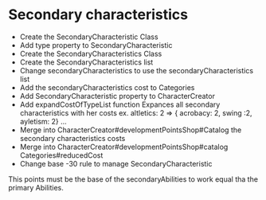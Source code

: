 # Secondary characteristics
* Create the SecondaryCharacteristic Class
* Add type property to SecondaryCharacteristic
* Create the SecondaryCharacteristics Class
* Create the SecondaryCharacteristics list
* Change secondaryCharacteristics to use the secondaryCharacteristics list
* Add the secondaryCharacteristics cost to Categories
* Add SecondaryCharacteristic property to CharacterCreator
* Add expandCostOfTypeList function
  Expances all secondary characteristics with her costs ex. altletics: 2 => { acrobacy: 2, swing :2, ayletism: 2} ...
* Merge into CharacterCreator#developmentPointsShop#Catalog the secondary characteristics costs
* Merge into CharacterCreator#developmentPointsShop#catalog Categories#reducedCost
* Change base -30 rule to manage SecondaryCharacteristic

This points must be the base of the secondaryAbilities to work equal tha the primary Abilities.
